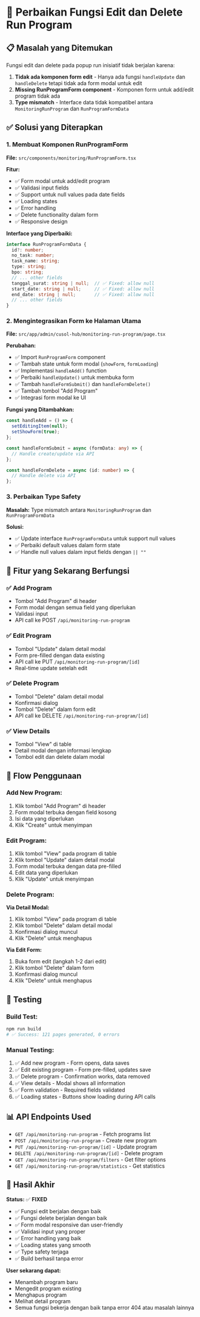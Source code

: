 # 🔧 Perbaikan Fungsi Edit dan Delete Run Program

## 📋 Masalah yang Ditemukan

Fungsi edit dan delete pada popup run inisiatif tidak berjalan karena:

1. **Tidak ada komponen form edit** - Hanya ada fungsi `handleUpdate` dan `handleDelete` tetapi tidak ada form modal untuk edit
2. **Missing RunProgramForm component** - Komponen form untuk add/edit program tidak ada
3. **Type mismatch** - Interface data tidak kompatibel antara `MonitoringRunProgram` dan `RunProgramFormData`

## ✅ Solusi yang Diterapkan

### 1. Membuat Komponen RunProgramForm

**File:** `src/components/monitoring/RunProgramForm.tsx`

**Fitur:**
- ✅ Form modal untuk add/edit program
- ✅ Validasi input fields
- ✅ Support untuk null values pada date fields
- ✅ Loading states
- ✅ Error handling
- ✅ Delete functionality dalam form
- ✅ Responsive design

**Interface yang Diperbaiki:**
```typescript
interface RunProgramFormData {
  id?: number;
  no_task: number;
  task_name: string;
  type: string;
  bpo: string;
  // ... other fields
  tanggal_surat: string | null;  // ✅ Fixed: allow null
  start_date: string | null;     // ✅ Fixed: allow null
  end_date: string | null;       // ✅ Fixed: allow null
  // ... other fields
}
```

### 2. Mengintegrasikan Form ke Halaman Utama

**File:** `src/app/admin/cusol-hub/monitoring-run-program/page.tsx`

**Perubahan:**
- ✅ Import `RunProgramForm` component
- ✅ Tambah state untuk form modal (`showForm`, `formLoading`)
- ✅ Implementasi `handleAdd()` function
- ✅ Perbaiki `handleUpdate()` untuk membuka form
- ✅ Tambah `handleFormSubmit()` dan `handleFormDelete()`
- ✅ Tambah tombol "Add Program"
- ✅ Integrasi form modal ke UI

**Fungsi yang Ditambahkan:**
```typescript
const handleAdd = () => {
  setEditingItem(null);
  setShowForm(true);
};

const handleFormSubmit = async (formData: any) => {
  // Handle create/update via API
};

const handleFormDelete = async (id: number) => {
  // Handle delete via API
};
```

### 3. Perbaikan Type Safety

**Masalah:** Type mismatch antara `MonitoringRunProgram` dan `RunProgramFormData`

**Solusi:**
- ✅ Update interface `RunProgramFormData` untuk support null values
- ✅ Perbaiki default values dalam form state
- ✅ Handle null values dalam input fields dengan `|| ""`

## 🎯 Fitur yang Sekarang Berfungsi

### ✅ Add Program
- Tombol "Add Program" di header
- Form modal dengan semua field yang diperlukan
- Validasi input
- API call ke POST `/api/monitoring-run-program`

### ✅ Edit Program
- Tombol "Update" dalam detail modal
- Form pre-filled dengan data existing
- API call ke PUT `/api/monitoring-run-program/[id]`
- Real-time update setelah edit

### ✅ Delete Program
- Tombol "Delete" dalam detail modal
- Konfirmasi dialog
- Tombol "Delete" dalam form edit
- API call ke DELETE `/api/monitoring-run-program/[id]`

### ✅ View Details
- Tombol "View" di table
- Detail modal dengan informasi lengkap
- Tombol edit dan delete dalam modal

## 🔄 Flow Penggunaan

### Add New Program:
1. Klik tombol "Add Program" di header
2. Form modal terbuka dengan field kosong
3. Isi data yang diperlukan
4. Klik "Create" untuk menyimpan

### Edit Program:
1. Klik tombol "View" pada program di table
2. Klik tombol "Update" dalam detail modal
3. Form modal terbuka dengan data pre-filled
4. Edit data yang diperlukan
5. Klik "Update" untuk menyimpan

### Delete Program:
**Via Detail Modal:**
1. Klik tombol "View" pada program di table
2. Klik tombol "Delete" dalam detail modal
3. Konfirmasi dialog muncul
4. Klik "Delete" untuk menghapus

**Via Edit Form:**
1. Buka form edit (langkah 1-2 dari edit)
2. Klik tombol "Delete" dalam form
3. Konfirmasi dialog muncul
4. Klik "Delete" untuk menghapus

## 🧪 Testing

### Build Test:
```bash
npm run build
# ✅ Success: 121 pages generated, 0 errors
```

### Manual Testing:
1. ✅ Add new program - Form opens, data saves
2. ✅ Edit existing program - Form pre-filled, updates save
3. ✅ Delete program - Confirmation works, data removed
4. ✅ View details - Modal shows all information
5. ✅ Form validation - Required fields validated
6. ✅ Loading states - Buttons show loading during API calls

## 📊 API Endpoints Used

- `GET /api/monitoring-run-program` - Fetch programs list
- `POST /api/monitoring-run-program` - Create new program
- `PUT /api/monitoring-run-program/[id]` - Update program
- `DELETE /api/monitoring-run-program/[id]` - Delete program
- `GET /api/monitoring-run-program/filters` - Get filter options
- `GET /api/monitoring-run-program/statistics` - Get statistics

## 🎉 Hasil Akhir

**Status:** ✅ **FIXED**

- ✅ Fungsi edit berjalan dengan baik
- ✅ Fungsi delete berjalan dengan baik
- ✅ Form modal responsive dan user-friendly
- ✅ Validasi input yang proper
- ✅ Error handling yang baik
- ✅ Loading states yang smooth
- ✅ Type safety terjaga
- ✅ Build berhasil tanpa error

**User sekarang dapat:**
- Menambah program baru
- Mengedit program existing
- Menghapus program
- Melihat detail program
- Semua fungsi bekerja dengan baik tanpa error 404 atau masalah lainnya

